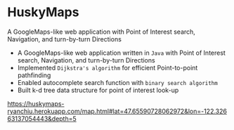 # HuskyMaps

A GoogleMaps-like web application with Point of Interest search, Navigation, and turn-by-turn Directions
- A GoogleMaps-like web application written in `Java` with Point of Interest search, Navigation, and turn-by-turn Directions
- Implemented `Dijkstra's algorithm` for efficient Point-to-point pathfinding
- Enabled autocomplete search function with `binary search algorithm`
- Built k-d tree data structure for point of interest look-up

https://huskymaps-ryanchiu.herokuapp.com/map.html#lat=47.65590728062972&lon=-122.32663137054443&depth=5
